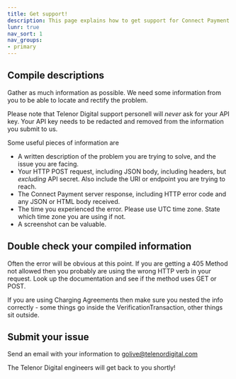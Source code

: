 ```yaml
---
title: Get support!
description: This page explains how to get support for Connect Payment
lunr: true
nav_sort: 1
nav_groups:
- primary
---
```


## Compile descriptions

Gather as much information as possible. We need some information from
you to be able to locate and rectify the problem. 

Please note that Telenor Digital support personell will *never* ask for
your API key. Your API key needs to be redacted and removed from the
information you submit to us.

Some useful pieces of information are

- A written description of the problem you are trying to solve, and the
  issue you are facing.
- Your HTTP POST request, including JSON body, including headers, but
  *excluding* API secret. Also include the URI or endpoint you are
  trying to reach.
- The Connect Payment server response, including HTTP error code and any
  JSON or HTML body received.
- The time you experienced the error. Please use UTC time zone. State
  which time zone you are using if not.
- A screenshot can be valuable.


## Double check your compiled information

Often the error will be obvious at this point. If you are getting a 405 
Method not allowed then you probably are using the wrong HTTP verb in 
your request. Look up the documentation and see if the method uses GET 
or POST.

If you are using Charging Agreements then make sure you nested the info 
correctly - some things go inside the VerificationTransaction, other
things sit outside.

## Submit your issue

Send an email with your information to golive@telenordigital.com

The Telenor Digital engineers will get back to you shortly!


